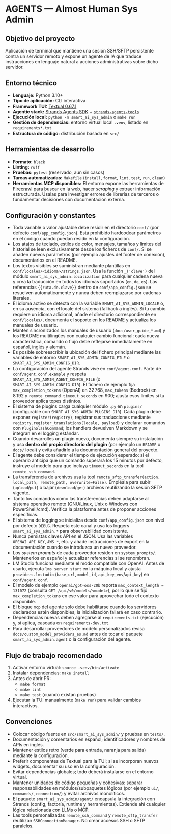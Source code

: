 # AGENTS — Almost Human Sys Admin

## Objetivo del proyecto
Aplicación de terminal que mantiene una sesión SSH/SFTP persistente contra un servidor remoto y expone un agente de IA que traduce instrucciones en lenguaje natural a acciones administrativas sobre dicho servidor.

## Entorno técnico
- **Lenguaje:** Python 3.10+
- **Tipo de aplicación:** CLI interactiva
- **Framework TUI:** [Textual 0.67.1](https://textual.textualize.io)
- **Agentic stack:** [Strands Agents SDK](https://github.com/strands-agents/sdk-python) + [`strands-agents-tools`](https://github.com/strands-agents/tools)
- **Ejecución local:** `python -m smart_ai_sys_admin` o `make run`
- **Gestión de dependencias:** entorno virtual local `.venv`, listado en `requirements*.txt`
- **Estructura de código:** distribución basada en `src/`

## Herramientas de desarrollo
- **Formato:** `black`
- **Linting:** `ruff`
- **Pruebas:** `pytest` (reservado, aún sin casos)
- **Tareas automatizadas:** `Makefile` (`install`, `format`, `lint`, `test`, `run`, `clean`)
- **Herramientas MCP disponibles:** El entorno expone las herramientas de [Firecrawl](https://www.firecrawl.dev/) para buscar en la web, hacer *scraping* y extraer información estructurada. Úsalas para investigar errores de librerías de terceros o fundamentar decisiones con documentación externa.

## Configuración y constantes
- Toda variable o valor ajustable debe residir en el directorio `conf/` (por defecto `conf/app_config.json`). Está prohibido hardcodear parámetros en el código cuando puedan residir en la configuración.
- Los atajos de teclado, estilos de color, mensajes, tamaños y límites del historial se leen exclusivamente desde los ficheros de `conf/`. Si se añaden nuevos parámetros (por ejemplo ajustes del footer de conexión), documentarlos en el README.
- Los textos visibles se suministran mediante plantillas en `conf/locales/<idioma>/strings.json`. Usa la función `_('clave')` del módulo `smart_ai_sys_admin.localization` para cualquier cadena nueva y crea la traducción en todos los idiomas soportados (`en`, `de`, `es`). Las referencias `{{ruta.de.clave}}` dentro de `conf/app_config.json` se resuelven automáticamente y nunca deben reemplazarse por cadenas literales.
- El idioma activo se detecta con la variable `SMART_AI_SYS_ADMIN_LOCALE` o, en su ausencia, con el locale del sistema (fallback a inglés). Si tu cambio requiere un idioma adicional, añade el directorio correspondiente en `conf/locales/`, documenta el soporte en los README y actualiza los manuales de usuario.
- Mantén sincronizados los manuales de usuario (`docs/user_guide_*.md`) y los README multilingües con cualquier cambio funcional: cada nueva característica, comando o flujo debe reflejarse inmediatamente en español, inglés y alemán.
- Es posible sobreescribir la ubicación del fichero principal mediante las variables de entorno `SMART_AI_SYS_ADMIN_CONFIG_FILE` o `SMART_AI_SYS_ADMIN_CONFIG_DIR`.
- La configuración del agente Strands vive en `conf/agent.conf`. Parte de `conf/agent.conf.example` y respeta `SMART_AI_SYS_ADMIN_AGENT_CONFIG_FILE` (o `SMART_AI_SYS_ADMIN_CONFIG_DIR`). El fichero de ejemplo fija `max_completion_tokens` (OpenAI) en 32 768, `max_tokens` (Bedrock) en 8 192 y `remote_command.timeout_seconds` en 900; ajusta esos límites si tu proveedor aplica topes distintos.
- El sistema de plugins carga cualquier módulo `.py` en `plugins/` (configurable con `SMART_AI_SYS_ADMIN_PLUGINS_DIR`). Cada plugin debe exponer `register(registry)`, registrar sus traducciones mediante `registry.register_translations(locale, payload)` y declarar comandos con `PluginSlashCommand`; los handlers devuelven Markdown y se integran en el logging estándar.
- Cuando desarrolles un plugin nuevo, documenta siempre su instalación y uso **dentro del propio directorio del plugin** (por ejemplo un `README` o `docs/` local) y evita añadirlo a la documentación general del proyecto.
- El agente debe considerar el tiempo de ejecución esperado: si el operario anticipa que un comando superará los 15 minutos por defecto, instruye al modelo para que incluya `timeout_seconds` en la tool `remote_ssh_command`.
- La transferencia de archivos usa la tool `remote_sftp_transfer(action, local_path, remote_path, overwrite=False)`. Empléala para subir (`upload`/`put`) o bajar (`download`/`get`) archivos reutilizando la sesión SFTP vigente.
- Tanto los comandos como las transferencias deben adaptarse al sistema operativo remoto (GNU/Linux, Unix o Windows con PowerShell/cmd). Verifica la plataforma antes de proponer acciones específicas.
- El sistema de logging se inicializa desde `conf/app_config.json` con nivel por defecto `DEBUG`. Respeta este canal y usa los loggers `smart_ai_sys_admin.*` para observabilidad consistente.
- Nunca persistas claves API en el JSON. Usa las variables `OPENAI_API_KEY`, `AWS_*`, etc. y añade instrucciones de export en la documentación cuando se introduzca un nuevo proveedor.
- Los *system prompts* de cada proveedor residen en `system_prompts/`. Mantenerlos en español y actualizar referencias si se renombran.
- LM Studio funciona mediante el modo compatible con OpenAI. Antes de usarlo, ejecuta `lms server start` en la máquina local y ajusta `providers.lmstudio` (`base_url`, `model_id`, `api_key_env`/`api_key`) en `conf/agent.conf`.
- El modelo de ejemplo `openai/gpt-oss-20b` reporta `max_context_length = 131072` (consulta `GET /api/v0/models/<model>`), por lo que se fijó `max_completion_tokens` en ese valor para aprovechar todo el contexto disponible.
- El bloque `mcp` del agente solo debe habilitarse cuando los servidores declarados estén disponibles; la inicialización fallará en caso contrario.
- Dependencias nuevas deben agregarse al `requirements.txt` (ejecución) y, si aplica, cascada en `requirements-dev.txt`.
- Para desarrollar proveedores de modelo personalizados revisa `docs/custom_model_providers_es.md` antes de tocar el paquete `smart_ai_sys_admin.agent` o la configuración del agente.

## Flujo de trabajo recomendado
1. Activar entorno virtual: `source .venv/bin/activate`
2. Instalar dependencias: `make install`
3. Antes de abrir PR:
   - `make format`
   - `make lint`
   - `make test` (cuando existan pruebas)
4. Ejecutar la TUI manualmente (`make run`) para validar cambios interactivos.

## Convenciones
- Colocar código fuente en `src/smart_ai_sys_admin/` y pruebas en `tests/`.
- Documentación y comentarios en español; identificadores y nombres de APIs en inglés.
- Mantener estilos retro (verde para entrada, naranja para salida) mediante la configuración.
- Preferir componentes de Textual para la TUI; si se incorporan nuevos widgets, documentar su uso en la configuración.
- Evitar dependencias globales; todo deberá instalarse en el entorno virtual.
- Mantener unidades de código pequeñas y cohesivas: separar responsabilidades en módulos/subpaquetes lógicos (por ejemplo `ui/`, `commands/`, `connection/`) y evitar archivos monolíticos.
- El paquete `smart_ai_sys_admin/agent/` encapsula la integración con Strands (config, factoría, runtime y herramientas). Extiende ahí cualquier lógica relacionada con LLMs o MCP.
- Las tools personalizadas `remote_ssh_command` y `remote_sftp_transfer` reutilizan `SSHConnectionManager`. No crear accesos SSH o SFTP paralelos.

